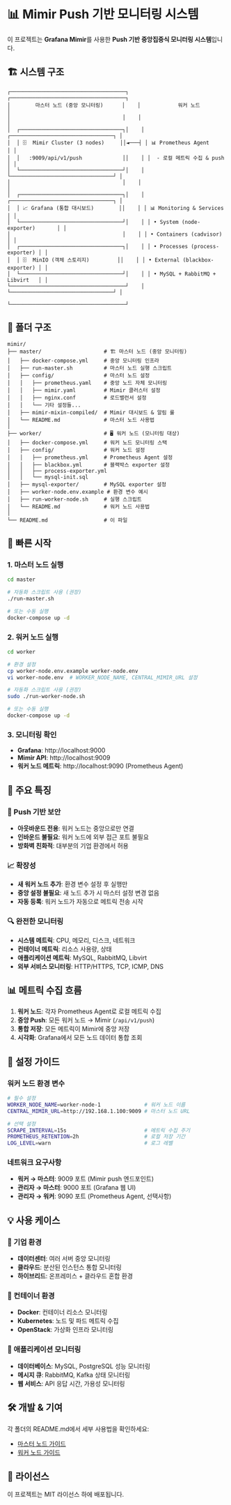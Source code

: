 # 📊 Mimir Push 기반 모니터링 시스템

이 프로젝트는 **Grafana Mimir**를 사용한 **Push 기반 중앙집중식 모니터링 시스템**입니다.

## 🏗️ 시스템 구조

```
┌─────────────────────────────────────┐    ┌─────────────────────────────────────┐
│        마스터 노드 (중앙 모니터링)      │    │            워커 노드                  │
│                                    │    │                                   │
│  ┌─────────────────────────────────┐│    │ ┌─────────────────────────────────┐ │
│  │ 🗄️  Mimir Cluster (3 nodes)     ││◄───┤ │ 📊 Prometheus Agent             │ │
│  │   :9009/api/v1/push             ││    │ │  - 로컬 메트릭 수집 & push       │ │
│  └─────────────────────────────────┘│    │ └─────────────────────────────────┘ │
│                                    │    │                                   │
│  ┌─────────────────────────────────┐│    │ ┌─────────────────────────────────┐ │
│  │ 📈 Grafana (통합 대시보드)        ││    │ │ 📊 Monitoring & Services        │ │
│  └─────────────────────────────────┘│    │ │ • System (node-exporter)       │ │
│                                    │    │ │ • Containers (cadvisor)        │ │
│  ┌─────────────────────────────────┐│    │ │ • Processes (process-exporter) │ │
│  │ 🗄️  MinIO (객체 스토리지)         ││    │ │ • External (blackbox-exporter) │ │
│  └─────────────────────────────────┘│    │ │ • MySQL + RabbitMQ + Libvirt   │ │
└─────────────────────────────────────┘    │ └─────────────────────────────────┘ │
                                          └─────────────────────────────────────┘
```

## 📁 폴더 구조

```
mimir/
├── master/                    # 🏗️ 마스터 노드 (중앙 모니터링)
│   ├── docker-compose.yml     # 중앙 모니터링 인프라
│   ├── run-master.sh          # 마스터 노드 실행 스크립트
│   ├── config/                # 마스터 노드 설정
│   │   ├── prometheus.yaml    # 중앙 노드 자체 모니터링
│   │   ├── mimir.yaml         # Mimir 클러스터 설정
│   │   ├── nginx.conf         # 로드밸런서 설정
│   │   └── 기타 설정들...
│   ├── mimir-mixin-compiled/  # Mimir 대시보드 & 알림 룰
│   └── README.md              # 마스터 노드 사용법
│
├── worker/                    # 🖥️ 워커 노드 (모니터링 대상)
│   ├── docker-compose.yml     # 워커 노드 모니터링 스택
│   ├── config/                # 워커 노드 설정
│   │   ├── prometheus.yml     # Prometheus Agent 설정
│   │   ├── blackbox.yml       # 블랙박스 exporter 설정
│   │   ├── process-exporter.yml
│   │   └── mysql-init.sql
│   ├── mysql-exporter/        # MySQL exporter 설정
│   ├── worker-node.env.example # 환경 변수 예시
│   ├── run-worker-node.sh     # 실행 스크립트
│   └── README.md              # 워커 노드 사용법
│
└── README.md                  # 이 파일
```

## 🚀 빠른 시작

### 1. 마스터 노드 실행
```bash
cd master

# 자동화 스크립트 사용 (권장)
./run-master.sh

# 또는 수동 실행
docker-compose up -d
```

### 2. 워커 노드 실행
```bash
cd worker

# 환경 설정
cp worker-node.env.example worker-node.env
vi worker-node.env  # WORKER_NODE_NAME, CENTRAL_MIMIR_URL 설정

# 자동화 스크립트 사용 (권장)
sudo ./run-worker-node.sh

# 또는 수동 실행
docker-compose up -d
```

### 3. 모니터링 확인
- **Grafana**: http://localhost:9000
- **Mimir API**: http://localhost:9009
- **워커 노드 메트릭**: http://localhost:9090 (Prometheus Agent)

## 🎯 주요 특징

### 🔐 Push 기반 보안
- **아웃바운드 전용**: 워커 노드는 중앙으로만 연결
- **인바운드 불필요**: 워커 노드에 외부 접근 포트 불필요
- **방화벽 친화적**: 대부분의 기업 환경에서 허용

### 📈 확장성
- **새 워커 노드 추가**: 환경 변수 설정 후 실행만
- **중앙 설정 불필요**: 새 노드 추가 시 마스터 설정 변경 없음
- **자동 등록**: 워커 노드가 자동으로 메트릭 전송 시작

### 🔍 완전한 모니터링
- **시스템 메트릭**: CPU, 메모리, 디스크, 네트워크
- **컨테이너 메트릭**: 리소스 사용량, 상태
- **애플리케이션 메트릭**: MySQL, RabbitMQ, Libvirt
- **외부 서비스 모니터링**: HTTP/HTTPS, TCP, ICMP, DNS

## 📊 메트릭 수집 흐름

1. **워커 노드**: 각자 Prometheus Agent로 로컬 메트릭 수집
2. **중앙 Push**: 모든 워커 노드 → Mimir (`/api/v1/push`)
3. **통합 저장**: 모든 메트릭이 Mimir에 중앙 저장
4. **시각화**: Grafana에서 모든 노드 데이터 통합 조회

## 🔧 설정 가이드

### 워커 노드 환경 변수
```bash
# 필수 설정
WORKER_NODE_NAME=worker-node-1              # 워커 노드 이름
CENTRAL_MIMIR_URL=http://192.168.1.100:9009 # 마스터 노드 URL

# 선택 설정
SCRAPE_INTERVAL=15s                         # 메트릭 수집 주기
PROMETHEUS_RETENTION=2h                     # 로컬 저장 기간
LOG_LEVEL=warn                              # 로그 레벨
```

### 네트워크 요구사항
- **워커 → 마스터**: 9009 포트 (Mimir push 엔드포인트)
- **관리자 → 마스터**: 9000 포트 (Grafana 웹 UI)
- **관리자 → 워커**: 9090 포트 (Prometheus Agent, 선택사항)

## 💡 사용 케이스

### 🏢 기업 환경
- **데이터센터**: 여러 서버 중앙 모니터링
- **클라우드**: 분산된 인스턴스 통합 모니터링
- **하이브리드**: 온프레미스 + 클라우드 혼합 환경

### 🐳 컨테이너 환경
- **Docker**: 컨테이너 리소스 모니터링
- **Kubernetes**: 노드 및 파드 메트릭 수집
- **OpenStack**: 가상화 인프라 모니터링

### 🔧 애플리케이션 모니터링
- **데이터베이스**: MySQL, PostgreSQL 성능 모니터링
- **메시지 큐**: RabbitMQ, Kafka 상태 모니터링
- **웹 서비스**: API 응답 시간, 가용성 모니터링

## 🛠️ 개발 & 기여

각 폴더의 README.md에서 세부 사용법을 확인하세요:
- [마스터 노드 가이드](master/README.md)
- [워커 노드 가이드](worker/README.md)

## 📝 라이선스

이 프로젝트는 MIT 라이선스 하에 배포됩니다.
